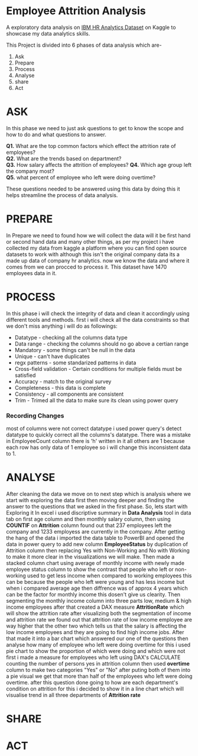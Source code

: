 # Employee Attrition Analysis 

A exploratory data analysis on [IBM HR Analytics Dataset](https://www.kaggle.com/datasets/pavansubhasht/ibm-hr-analytics-attrition-dataset/data) on Kaggle to showcase my data analytics skills.


This Project is divided into 6 phases of data analysis which are-
1. Ask
2. Prepare
3. Process
4. Analyse
5. share
6. Act

# ASK

In this phase we need to just ask questions to get to know the scope and how to do and what questions to answer.

**Q1.** What are the top common factors which effect the attrition rate of employees?  
**Q2.** What are the trends based on department?  
**Q3.** How salary affects the attrition of employees?
**Q4.** Which age group left the company most?  
**Q5.** what percent of employee who left were doing overtime?  

These questions needed to be answered using this data by doing this it helps streamline the process of data analysis.

# PREPARE

In Prepare we need to found how we will collect the data will it be first hand or second hand data and many other things,
as per my project i have collected my data from kaggle a platform where you can find open source datasets to work with although this isn't the original company data its a made up data of company hr analytics.
now we know the data and where it comes from we can procced to process it.
This dataset have 1470 employees data in it.

# PROCESS

In this phase i will check the integrity of data and clean it accordingly using different tools and methods.
first i will check all the data constraints so that we don't miss anything i will do as followings:
* Datatype - checking all the columns data type 
* Data range - checking the columns should no go above a certian range
* Mandatory - some things can't be null in the data
* Unique - can't have duplicates
* regx patterns - some standarized patterns in data
* Cross-field validation - Certain conditions for multiple fields must be satisfied
* Accuracy -  match to the original survey 
* Completeness - this data is complete
* Consistency - all components are consistent
* Trim - Trimed all the data to make sure its clean using power query

### Recording Changes
most of columns were not correct datatype i used power query's detect datatype to quickly correct all the
columns's datatype.
There was a mistake in EmployeeCount column there is 'h' written in it all others are 1 because each row has only
data of 1 employee so i will change this inconsistent data to 1.


# ANALYSE
After cleaning the data we move on to next step which is analysis where we start with exploring the data first 
then moving deeper and finding the answer to the questions that we asked in the first phase. So, lets start with
Exploring it In excel i used discriptive summary in **Data Analysis** tool in data tab on first age column and 
then monthly salary column, then using **COUNTIF** on **Attrition** column found out that 237 employees left the
company and 1233 employess are currently in the company. After getting the hang of the data i imported the data 
table to PowerBI and opened the data in power query to add new column **EmployeeStatus** by duplication of
Attrition column then replacing Yes with Non-Working and No with Working to make it more clear in the
visualizations we will make. Then made a stacked column chart using average of monthly income with newly made
employee status column to show the contrast that people who left or non-working used to get less income when 
compared to working employees this can be because the people who left were young and has less income but when i 
compared average age then diffrence was of approx 4 years which can be the factor for monthly income this dosen't 
give us clearity. Then segmenting the monthly income column into three parts low, medium & high income employees after that created a DAX measure **AttritionRate** which will show the attrition rate after visualizing both the segmentation of income and attrition rate we found out that attrition rate of low income employee are way higher that the other two which tells us that the salary is affecting the low income employees and they are going to find high income jobs.
After that made it into a bar chart which answered our one of the questions then analyse how many of employee who left were doing overtime for this i used pie chart to show the proportion of which were doing and which were not first i made a measure for employees who left using DAX's CALCULATE counting the number of persons yes in attrition column then used **overtime** column to make two categories "Yes" or "No" after puting both of them into a pie visual we get that more than half of the employees who left were doing overtime. after this question done going to how are each department's condition on attrition for this i decided to show it in a line chart which will visualise trend in all three departments of **Attrition rate** 

# SHARE 
# ACT



